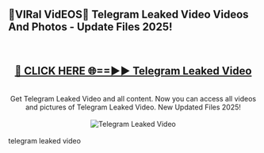 <h2>🔴VIRal VidEOS🔴 Telegram Leaked Video Videos And Photos - Update Files 2025!</h2>
<br>
<div align="center">
<h2><a href="https://virallinks.top/odZfE0" rel="nofollow">🔴 CLICK HERE 🌐==►► Telegram Leaked Video</a></h2>
<br>
Get Telegram Leaked Video and all content. Now you can access all videos and pictures of Telegram Leaked Video. New Updated Files 2025!
<br>
<br>
<a href="https://virallinks.top/odZfE0" rel="nofollow" data-target="animated-image.originalLink"><img src="https://i.imgur.com/dJHk4Zq.gif)" alt="Telegram Leaked Video" style="max-width: 100%; display: inline-block;" data-target="animated-image.originalImage"></a>
</div>
<br>
telegram leaked video